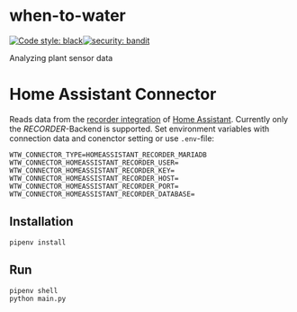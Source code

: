 # when-to-water

[![Code style: black](https://img.shields.io/badge/code%20style-black-000000.svg)](https://github.com/psf/black)[![security: bandit](https://img.shields.io/badge/security-bandit-yellow.svg)](https://github.com/PyCQA/bandit)

Analyzing plant sensor data
# Home Assistant Connector

Reads data from the [recorder integration](https://www.home-assistant.io/integrations/recorder/) of [Home Assistant](https://www.home-assistant.io/). Currently only the _RECORDER_-Backend is supported.
Set environment variables with connection data and conenctor setting or use `.env`-file:
```
WTW_CONNECTOR_TYPE=HOMEASSISTANT_RECORDER_MARIADB
WTW_CONNECTOR_HOMEASSISTANT_RECORDER_USER=
WTW_CONNECTOR_HOMEASSISTANT_RECORDER_KEY=
WTW_CONNECTOR_HOMEASSISTANT_RECORDER_HOST=
WTW_CONNECTOR_HOMEASSISTANT_RECORDER_PORT=
WTW_CONNECTOR_HOMEASSISTANT_RECORDER_DATABASE=
```

## Installation

```Shell
pipenv install
```

## Run

```Shell
pipenv shell
python main.py
```
